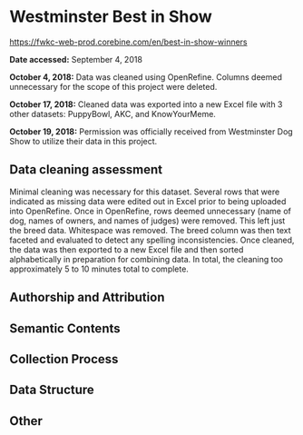 # Westminster Best in Show
https://fwkc-web-prod.corebine.com/en/best-in-show-winners

**Date accessed:** September 4, 2018

**October 4, 2018:** Data was cleaned using OpenRefine. Columns deemed unnecessary for the scope of this project were deleted.

**October 17, 2018:** Cleaned data was exported into a new Excel file with 3 other datasets: PuppyBowl, AKC, and KnowYourMeme.

**October 19, 2018:** Permission was officially received from Westminster Dog Show to utilize their data in this project.

## Data cleaning assessment
Minimal cleaning was necessary for this dataset. Several rows that were indicated as missing data were edited out in Excel prior to being uploaded into OpenRefine. Once in OpenRefine, rows deemed unnecessary (name of dog, names of owners, and names of judges) were removed. This left just the breed data. Whitespace was removed. The breed column was then text faceted and evaluated to detect any spelling inconsistencies. Once cleaned, the data was then exported to a new Excel file and then sorted alphabetically in preparation for combining data. In total, the cleaning too approximately 5 to 10 minutes total to complete.

## Authorship and Attribution

## Semantic Contents

## Collection Process

## Data Structure

## Other
